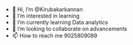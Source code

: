 - 👋 Hi, I’m @Kirubakarkannan
- 👀 I’m interested in learning
- 🌱 I’m currently learning Data analytics
- 💞️ I’m looking to collaborate on advancements
- 📫 How to reach me 9025809089

<!---
Kirubakarkannan/Kirubakarkannan is a ✨ special ✨ repository because its `README.md` (this file) appears on your GitHub profile.
You can click the Preview link to take a look at your changes.
--->
